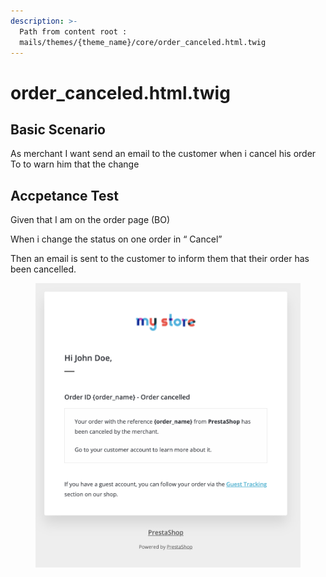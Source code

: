 ```yaml
---
description: >-
  Path from content root :
  mails/themes/{theme_name}/core/order_canceled.html.twig
---
```


# order\_canceled.html.twig

## Basic Scenario

As merchant I want send an email to the customer when i cancel his order To to warn him that the change

## Accpetance Test

Given that I am on the order page (BO)

&#x20;When i change the status on one order in “ Cancel”&#x20;

Then an email is sent to the customer to inform them that their order has been cancelled.



<figure><img src="../../../.gitbook/assets/Untitled (13).png" alt=""><figcaption></figcaption></figure>

